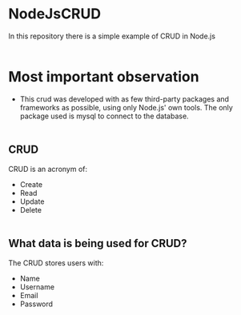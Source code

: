 # NodeJsCRUD
In this repository there is a simple example of CRUD in Node.js<br><br>

# Most important observation
* This crud was developed with as few third-party packages and frameworks as possible, using only Node.js' own tools. The only package used is mysql to connect to the database.
<br><br>

## CRUD
CRUD is an acronym of:
* Create
* Read
* Update
* Delete
<br><br>

## What data is being used for CRUD?
The CRUD stores users with:
* Name
* Username
* Email
* Password
